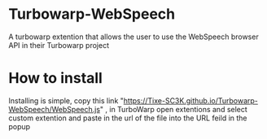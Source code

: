# Turbowarp-WebSpeech
A turbowarp extention that allows the user to use the WebSpeech browser API in their Turbowarp project

# How to install
Installing is simple, copy this link "https://Tixe-SC3K.github.io/Turbowarp-WebSpeech/WebSpeech.js" , in TurboWarp open extentions and select custom extention and paste in the url of the file into the URL feild in the popup
